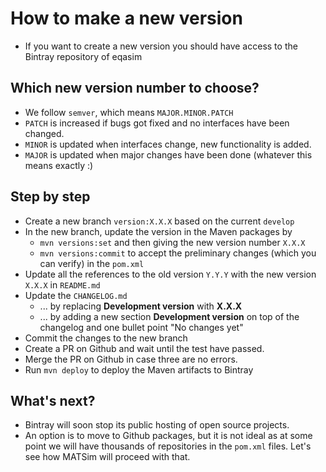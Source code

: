 # How to make a new version

- If you want to create a new version you should have access to the Bintray repository of eqasim

## Which new version number to choose?

- We follow `semver`, which means `MAJOR.MINOR.PATCH`
- `PATCH` is increased if bugs got fixed and no interfaces have been changed.
- `MINOR` is updated when interfaces change, new functionality is added.
- `MAJOR` is updated when major changes have been done (whatever this means exactly :)

## Step by step

- Create a new branch `version:X.X.X` based on the current `develop`
- In the new branch, update the version in the Maven packages by
  - `mvn versions:set` and then giving the new version number `X.X.X`
  - `mvn versions:commit` to accept the preliminary changes (which you can verify) in the `pom.xml`
- Update all the references to the old version `Y.Y.Y` with the new version `X.X.X` in `README.md`
- Update the `CHANGELOG.md` 
  - ... by replacing **Development version** with **X.X.X**
  - ... by adding a new section **Development version** on top of the changelog and one bullet point "No changes yet"
- Commit the changes to the new branch
- Create a PR on Github and wait until the test have passed.
- Merge the PR on Github in case three are no errors.
- Run `mvn deploy` to deploy the Maven artifacts to Bintray

## What's next?

- Bintray will soon stop its public hosting of open source projects.
- An option is to move to Github packages, but it is not ideal as at some point we will have thousands of repositories in the `pom.xml` files. Let's see how MATSim will proceed with that.
